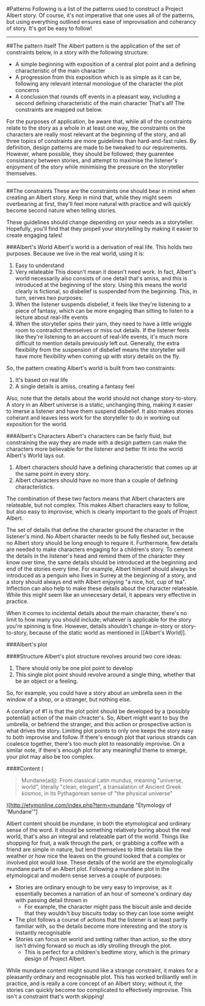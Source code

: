 <!-- A list of patterns used in Project Albert. -->
#Patterns
Following is a list of the patterns used to construct a Project Albert story. Of course, it's not imperative that one uses all of the patterns, but using everything outlined ensures ease of improvisation and coherancy of story. It's got be easy to follow!

---
##The pattern itself
The Albert pattern is the application of the set of constraints below, in a story with the following structure:
* A simple beginning with exposition of a central plot point and a defining characteristic of the main character
* A progression from this exposition which is as simple as it can be, following any relevant internal monologue of the character the plot concerns
* A conclusion that rounds off events in a pleasant way, including a second defining characteristic of the main character
That's all! The constraints are mapped out below. 

For the purposes of application, be aware that, while all of the constraints relate to the story as a whole in at least one way, the constraints on the characters are really most relevant at the beginning of the story, and all three topics of constraints are more guidelines than hard-and-fast rules. By definition, design patterns are made to be tweaked to our requirements. However, where possible, they should be followed; they guarentee consistancy between stories, and attempt to maximise the listener's enjoyment of the story while minimising the pressure on the storyteller themselves. 


---
##The constraints
These are the constraints one should bear in mind when creating an Albert story. Keep in mind that, while they might seem overbearing at first, they'll feel more natural with practice and will quickly become second nature when telling stories. 

These guidelines should change depending on your needs as a storyteller. Hopefully, you'll find that they propell your storytelling by making it easier to create engaging tales!

###Albert's World
Albert's world is a derivation of real life. This holds two purposes. Because we live in the real world, using it is: 
1. Easy to understand 
2. Very relateable
This doesn't mean it doesn't need work. In fact, Albert's world necessarily also consists of one detail that's amiss, and this is introduced at the beginning of the story. Using this means the world clearly is fictional, so disbelief is suspended from the beginning. This, in turn, serves two purposes: 
1. When the listener suspends disbelief, it feels like they're listening to a piece of fantasy, which can be more engaging than sitting to listen to a lecture about real-life events
2. When the storyteller spins their yarn, they need to have a little wriggle room to contradict themselves or miss out details. If the listener feels like they're listening to an account of real-life events, it's much more difficult to mention details previously left out. Generally, the extra flexibility from the suspension of disbelief means the storyteller will have more flexibility when coming up with story details on the fly.

So, the pattern creating Albert's world is built from two constraints:
1. It's based on real life
2. A single details is amiss, creating a fantasy feel

Also, note that the details about the world should not change story-to-story. A story in an Albert universe is a static, unchanging thing, making it easier to imerse a listener and have them suspend disbelief. It also makes stories coherant and leaves less work for the storyteller to do in working out exposition for the world.



###Albert's Characters
Albert's characters can be fairly fluid, but constraining the way they are made with a design pattern can make the characters more believable for the listener and better fit into the world Albert's World lays out. 

1. Albert characters should have a defining characteristic that comes up at the same point in every story. 
2. Albert characters should have no more than a couple of defining characteristics. 

The combination of these two factors means that Albert characters are relateable, but not complex. This makes Albert characters easy to follow, but also easy to improvise, which is clearly important to the goals of Project Albert. 

The set of details that define the character ground the character in the listener's mind. No Albert character needs to be fully fleshed out, because no Albert story should be long enough to require it. Furthermore, few details are needed to make characters engaging for a children's story. 
To cement the details in the listener's head and remind them of the character they know over time, the same details should be introduced at the beginning and end of the stories every time. For example, Albert himself should always be introduced as a penguin who lives in Surrey at the beginning of a story, and a story should always end with Albert enjoying "a nice, hot, cup of tea". Inflection can also help to make these details about the character relateable. While this might seem like an unnecesary detail, it appears very effective in practice.

When it comes to incidental details about the main character, there's no limit to how many you should include; whatever is applicable for the story you're spinning is fine. However, details shouldn't change in-story or story-to-story, because of the static world as mentioned in [[Albert's World]].



###Albert's plot

####Structure
Albert's plot structure revolves around two core ideas:

1. There should only be one plot point to develop
2. This single plot point should revolve around a single thing, whether that be an object or a feeling. 

So, for example, you could have a story about an umbrella seen in the window of a shop, or a stranger, but nothing else. 

A corollary of #1 is that the plot point should be developed by a (possibly potential) action of the main chracter's. So, Albert might want to buy the umbrella, or befriend the stranger, and this action or prospective action is what drives the story. 
Limiting plot points to only one keeps the story easy to both improvise and follow. If there's enough plot that various strands can coalesce together, there's too much plot to reasonably improvise. On a similar note, if there's enough plot for any meaningful theme to emerge, your plot may also be too complex. 


####Content
(
>Mundane(adj): From classical Latin *mundus*, meaning "universe, world", literally "clean, elegant", a transalation of Ancient Greek *kosmos*, in its Pythagorean sense of "the physical universe"

)[http://etymonline.com/index.php?term=mundane "Etymology of 'Mundane'"]

Albert content should be mundane, in both the etymological and ordinary sense of the word. It should be something relatively boring about the real world, that's also an integral and relateable part of the world. Things like shopping for fruit, a walk through the park, or grabbing a coffee with a friend are simple in nature, but lend themselves to little details like the weather or how nice the leaves on the ground looked that a complex or involved plot would lose. These details of the world are the etymologically mundane parts of an Albert plot. Following a mundane plot in the etymological and modern sense serves a couple of purposes:
* Stories are ordinary enough to be very easy to improvise, as it essentially becomes a narration of an hour of someone's ordinary day with passing detail thrown in 
  * For example, the character might pass the biscuit aisle and decide that they wouldn't buy biscuits today so they can lose some weight
* The plot follows a course of actions that the listener is at least partly familiar with, so the details become more interesting and the story is instantly recognisable
* Stories can focus on world and setting rather than action, so the story isn't driving forward so much as idly strolling through the plot. 
  * This is perfect for a children's bedtime story, which is the primary design of Project Albert.

While mundane content might sound like a strange constraint, it makes for a pleasantly ordinary and recognisable plot. This has worked brilliantly well in practice, and is really a core concept of an Albert story; without it, the stories can quickly become too complicated to effectively improvise. This isn't a constraint that's worth skipping!
